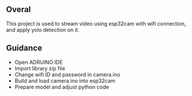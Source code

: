 ## Overal
This project is used to stream video using esp32cam with wifi connection, and apply yolo detection on it.

## Guidance
- Open ADRUINO IDE
- Import library zip file
- Change wifi ID and password in camera.ino
- Build and load camera.ino into esp32cam
- Prepare model and adjust python code

